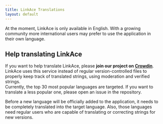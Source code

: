 ```yaml
---
title: LinkAce Translations
layout: default
---
```


At the moment, LinkAce is only available in English. With a growing community more international users may
prefer to use the application in their own language.

## Help translating LinkAce

If you want to help translate LinkAce, please **join our project on [Crowdin](https://crowdin.com/project/linkace)**.
LinkAce uses this service instead of regular version-controlled files to properly keep track of translated strings,
using moderation and verified strings.  
Currently, the top 30 most popular languages are targeted. If you want to translate a less popular one, please
open an issue in the repository.

Before a new language will be officially added to the application, it needs to be completely translated into the target
language. Also, those languages need regular users who are capable of translating or correcting strings for new
versions.
